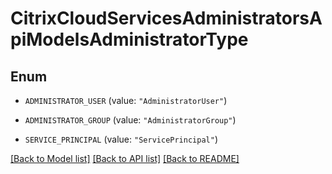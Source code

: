 # CitrixCloudServicesAdministratorsApiModelsAdministratorType

## Enum


* `ADMINISTRATOR_USER` (value: `"AdministratorUser"`)

* `ADMINISTRATOR_GROUP` (value: `"AdministratorGroup"`)

* `SERVICE_PRINCIPAL` (value: `"ServicePrincipal"`)


[[Back to Model list]](../README.md#documentation-for-models) [[Back to API list]](../README.md#documentation-for-api-endpoints) [[Back to README]](../README.md)


